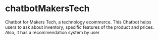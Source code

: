 # chatbotMakersTech
Chatbot for Makers Tech, a technology ecommerce. This Chatbot helps users to ask about inventory, specific features of the product and prices. Also, it has a recommendation system by user
